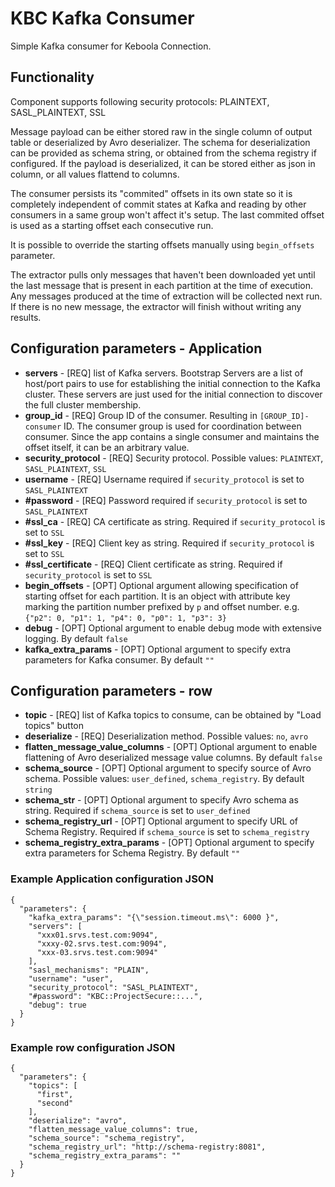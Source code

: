 # KBC Kafka Consumer

Simple Kafka consumer for Keboola Connection.


## Functionality

Component supports following security protocols: PLAINTEXT, SASL_PLAINTEXT, SSL

Message payload can be either stored raw in the single column of output table or deserialized by Avro deserializer.
The schema for deserialization can be provided as schema string, or obtained from the schema registry if configured.
If the payload is deserialized, it can be stored either as json in column, or all values flattend to columns.

The consumer persists its "commited" offsets in its own state so it is completely independent of commit states 
at Kafka and reading by other consumers in a same group won't affect it's setup. The last commited offset is used as 
a starting offset each consecutive run.

It is possible to override the starting offsets manually using `begin_offsets` parameter.

The extractor pulls only messages that haven't been downloaded yet until the last message that is present in 
each partition at the time of execution. Any messages produced at the time of extraction will be collected next run. 
If there is no new message, the extractor will finish without writing any results.


## Configuration parameters - Application

- **servers** - [REQ] list of Kafka servers. Bootstrap Servers are a list of host/port pairs to use for establishing the initial connection to the Kafka cluster.
 These servers are just used for the initial connection to discover the full cluster membership.
- **group_id** - [REQ] Group ID of the consumer. Resulting in `[GROUP_ID]-consumer` ID. The consumer group is used for coordination between consumer. 
 Since the app contains a single consumer and maintains the offset itself, it can be an arbitrary value.
- **security_protocol** - [REQ] Security protocol. Possible values: `PLAINTEXT`, `SASL_PLAINTEXT`, `SSL`
- **username** - [REQ] Username required if `security_protocol` is set to `SASL_PLAINTEXT`
- **#password** - [REQ] Password required if `security_protocol` is set to `SASL_PLAINTEXT`
- **#ssl_ca** - [REQ] CA certificate as string. Required if `security_protocol` is set to `SSL`
- **#ssl_key** - [REQ] Client key as string. Required if `security_protocol` is set to `SSL`
- **#ssl_certificate** - [REQ] Client certificate as string. Required if `security_protocol` is set to `SSL`
- **begin_offsets** - [OPT] Optional argument allowing specification of starting offset for each partition.
It is an object with attribute key marking the partition number prefixed by `p` and offset number. 
e.g. `{"p2": 0, "p1": 1, "p4": 0, "p0": 1, "p3": 3}`
- **debug** - [OPT] Optional argument to enable debug mode with extensive logging. By default `false`
- **kafka_extra_params** - [OPT] Optional argument to specify extra parameters for Kafka consumer. By default `""`

## Configuration parameters - row

- **topic** - [REQ] list of Kafka topics to consume, can be obtained by "Load topics" button
- **deserialize** - [REQ] Deserialization method. Possible values: `no`, `avro`
- **flatten_message_value_columns** - [OPT] Optional argument to enable flattening of Avro deserialized message value columns. By default `false`
- **schema_source** - [OPT] Optional argument to specify source of Avro schema. Possible values: `user_defined`, `schema_registry`. By default `string`
- **schema_str** - [OPT] Optional argument to specify Avro schema as string. Required if `schema_source` is set to `user_defined`
- **schema_registry_url** - [OPT] Optional argument to specify URL of Schema Registry. Required if `schema_source` is set to `schema_registry`
- **schema_registry_extra_params** - [OPT] Optional argument to specify extra parameters for Schema Registry. By default `""`


### Example Application configuration JSON

```
{
  "parameters": {
    "kafka_extra_params": "{\"session.timeout.ms\": 6000 }",
    "servers": [
      "xxx01.srvs.test.com:9094",
      "xxxy-02.srvs.test.com:9094",
      "xxx-03.srvs.test.com:9094"
    ],
    "sasl_mechanisms": "PLAIN",
    "username": "user",
    "security_protocol": "SASL_PLAINTEXT",
    "#password": "KBC::ProjectSecure::...",
    "debug": true
  }
}
```

### Example row configuration JSON

```
{
  "parameters": {
    "topics": [
      "first",
      "second"
    ],
    "deserialize": "avro",
    "flatten_message_value_columns": true,
    "schema_source": "schema_registry",
    "schema_registry_url": "http://schema-registry:8081",
    "schema_registry_extra_params": ""
  }
}
```
